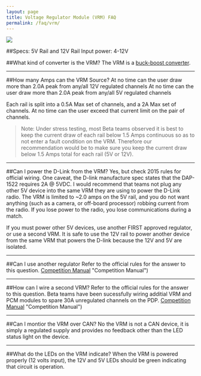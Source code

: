 ```yaml
---
layout: page
title: Voltage Regulator Module (VRM) FAQ
permalink: /faq/vrm/
---
```


<img src = "../../Images/vrminfo.png">

##Specs: 
5V Rail and 12V Rail
Input power: 4-12V

##What kind of converter is the VRM?
The VRM is a [buck-boost converter](http://en.wikipedia.org/wiki/Buck%E2%80%93boost_converter).

---

##How many Amps can the VRM Source?
At no time can the user draw more than 2.0A peak from any/all 12V regulated channels
At no time can the user draw more than 2.0A peak from any/all 5V regulated channels

Each rail is split into a 0.5A Max set of channels, and a 2A Max set of channels. At no time can the user exceed that current limit on the pair of channels. 

> Note: Under stress testing, most Beta teams observed it is best to keep the current draw of each rail below 1.5 Amps continuous so as to not enter a fault condition on the VRM. Therefore our recommendation would be to make sure you keep the current draw below 1.5 Amps total for each rail (5V or 12V).

---

##Can I power the D-Link from the VRM?
Yes, but check 2015 rules for official wiring. One caveat, the D-link manufacture spec states that the DAP-1522 requires 2A @ 5VDC. I would recommend that teams not plug any other 5V device into the same VRM they are using to power the D-Link radio. The VRM is limited to ~2.0 amps on the 5V rail, and you do not want anything (such as a camera, or off-board processor) robbing current from the radio. If you lose power to the radio, you lose communications during a match. 

If you must power other 5V devices, use another FIRST approved regulator, or use a second VRM. It is safe to use the 12V rail to power another device from the same VRM that powers the D-link because the 12V and 5V are isolated.

---

##Can I use another regulator
Refer to the official rules for the answer to this question.
[Competition Manual](http://frc-manual.usfirst.org/) "Competition Manual")

---

##How can I wire a second VRM?
Refer to the official rules for the answer to this question. Beta teams have been sucessfully wiring additial VRM and PCM modules to spare 30A unregulated channels on the PDP.
[Competition Manual](http://frc-manual.usfirst.org/) "Competition Manual")

---

##Can I montior the VRM over CAN?
No the VRM is not a CAN device, it is simply a regulated supply and provides no feedback other than the LED status light on the device.

---

##What do the LEDs on the VRM indicate?
When the VRM is powered properly (12 volts input), the 12V and 5V LEDs should be green indicating that circuit is operation.

